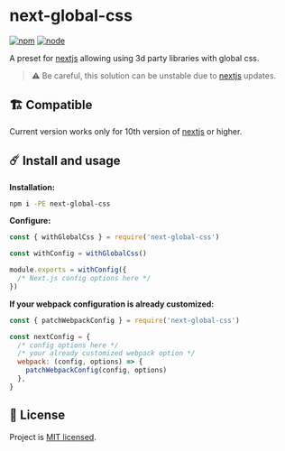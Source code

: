 # next-global-css

[![npm](https://img.shields.io/npm/v/next-global-css.svg?style=flat-square&labelColor=111)][npm] [![node](https://img.shields.io/badge/nextjs-10+-007ecc?style=flat-square&labelColor=111)][nextjs]

A preset for [nextjs][nextjs] allowing using 3d party libraries with global css.

> ⚠️ Be careful, this solution can be unstable due to [nextjs][nextjs] updates.

## 🏗 Compatible

Current version works only for 10th version of [nextjs][nextjs] or higher.

## ☄️ Install and usage

**Installation:**

```sh
npm i -PE next-global-css
```

**Configure:**

```js
const { withGlobalCss } = require('next-global-css')

const withConfig = withGlobalCss()

module.exports = withConfig({
  /* Next.js config options here */
})
```

**If your webpack configuration is already customized:**
```js
const { patchWebpackConfig } = require('next-global-css')

const nextConfig = {
  /* config options here */
  /* your already customized webpack option */
  webpack: (config, options) => {
    patchWebpackConfig(config, options)
  },
}
```

## 📜 License

Project is [MIT licensed](https://github.com/yarastqt/next-global-css/blob/master/license.md).

[nextjs]: https://nextjs.org/
[npm]: https://www.npmjs.com/package/next-global-css
